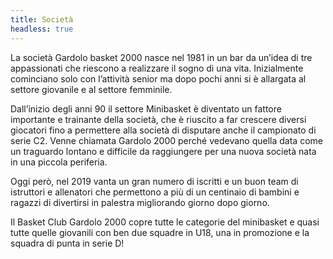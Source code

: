 ```yaml
---
title: Società
headless: true
---
```


La società Gardolo basket 2000 nasce nel 1981 in un bar da un’idea di tre appassionati che
riescono a realizzare il sogno di una vita. Inizialmente cominciano solo con l’attività senior
ma dopo pochi anni si è allargata al settore giovanile e al settore femminile.

Dall’inizio degli anni 90 il settore Minibasket è diventato un fattore importante e trainante
della società, che è riuscito a far crescere diversi giocatori fino a permettere alla società di
disputare anche il campionato di serie C2. Venne chiamata Gardolo 2000 perché vedevano quella
data come un traguardo lontano e difficile da raggiungere per una nuova società nata in una
piccola periferia.

Oggi però, nel 2019 vanta un gran numero di iscritti e un buon team di istruttori e allenatori
che permettono a più di un centinaio di bambini e ragazzi di divertirsi in palestra migliorando
giorno dopo giorno.

Il Basket Club Gardolo 2000 copre tutte le categorie del minibasket e quasi tutte quelle
giovanili con ben due squadre in U18, una in promozione e la squadra di punta in serie D!